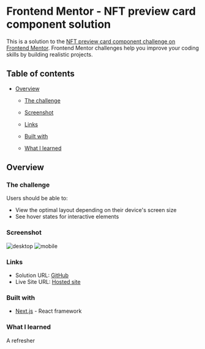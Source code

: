 # Frontend Mentor - NFT preview card component solution

This is a solution to the [NFT preview card component challenge on Frontend Mentor](https://www.frontendmentor.io/challenges/nft-preview-card-component-SbdUL_w0U). Frontend Mentor challenges help you improve your coding skills by building realistic projects. 

## Table of contents

- [Overview](#overview)
  - [The challenge](#the-challenge)
  - [Screenshot](#screenshot)
  - [Links](#links)

  - [Built with](#built-with)
  - [What I learned](#what-i-learned)

## Overview

### The challenge

Users should be able to:

- View the optimal layout depending on their device's screen size
- See hover states for interactive elements

### Screenshot

![desktop](/screenshots/desktop.png)
![mobile](/screenshots/mobile.png)


### Links

- Solution URL: [GitHub](https://github.com/Ayodelearog/nft-card-component)
- Live Site URL: [Hosted site](https://nft-card-component-m3ou.vercel.app/)


### Built with


- [Next.js](https://nextjs.org/) - React framework



### What I learned

A refresher




